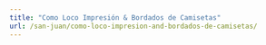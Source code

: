 ```yaml
---
title: "Como Loco Impresión & Bordados de Camisetas"
url: /san-juan/como-loco-impresion-and-bordados-de-camisetas/
---
```

